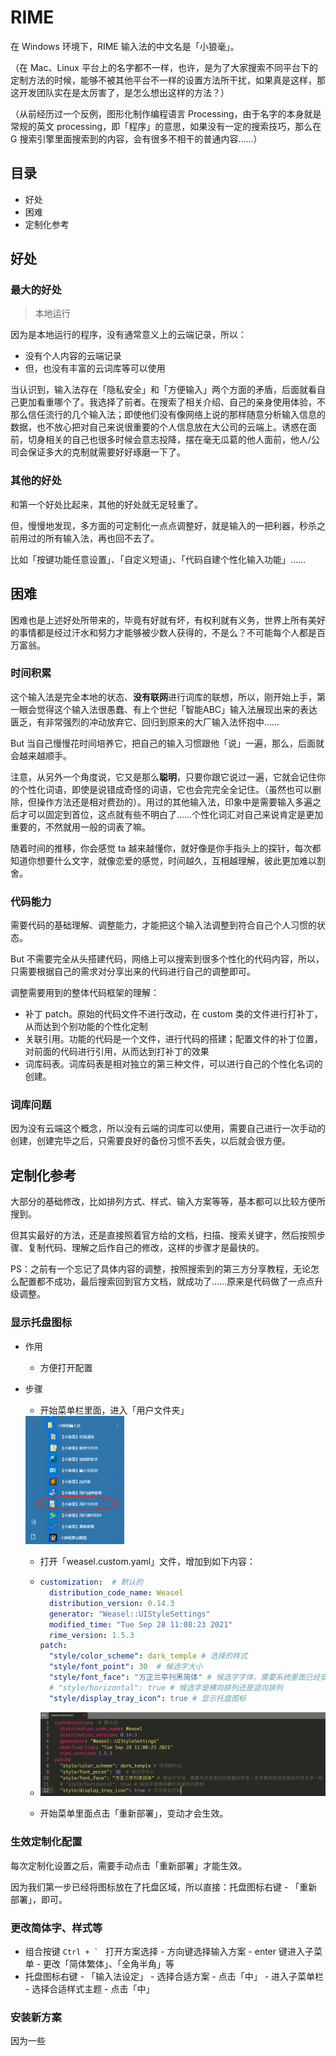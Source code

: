 # RIME

在 Windows 环境下，RIME 输入法的中文名是「小狼毫」。

（在 Mac、Linux 平台上的名字都不一样，也许，是为了大家搜索不同平台下的定制方法的时候，能够不被其他平台不一样的设置方法所干扰，如果真是这样，那这开发团队实在是太厉害了，是怎么想出这样的方法？）

（从前经历过一个反例，图形化制作编程语言 Processing，由于名字的本身就是常规的英文 processing，即「程序」的意思，如果没有一定的搜索技巧，那么在 G 搜索引擎里面搜索到的内容，会有很多不相干的普通内容……）



## 目录

- 好处
- 困难
- 定制化参考



## 好处

### 最大的好处

> 本地运行

因为是本地运行的程序，没有通常意义上的云端记录，所以：

- 没有个人内容的云端记录
- 但，也没有丰富的云词库等可以使用

当认识到，输入法存在「隐私安全」和「方便输入」两个方面的矛盾，后面就看自己更加看重哪个了。我选择了前者。在搜索了相关介绍、自己的亲身使用体验，不那么信任流行的几个输入法；即使他们没有像网络上说的那样随意分析输入信息的数据，也不放心把对自己来说很重要的个人信息放在大公司的云端上。诱惑在面前，切身相关的自己也很多时候会意志投降，摆在毫无瓜葛的他人面前，他人/公司会保证多大的克制就需要好好琢磨一下了。



### 其他的好处

和第一个好处比起来，其他的好处就无足轻重了。

但，慢慢地发现，多方面的可定制化一点点调整好，就是输入的一把利器，秒杀之前用过的所有输入法，再也回不去了。

比如「按键功能任意设置」、「自定义短语」、「代码自建个性化输入功能」……





## 困难

困难也是上述好处所带来的，毕竟有好就有坏，有权利就有义务，世界上所有美好的事情都是经过汗水和努力才能够被少数人获得的，不是么？不可能每个人都是百万富翁。



### 时间积累

这个输入法是完全本地的状态、**没有联网**进行词库的联想，所以，刚开始上手，第一眼会觉得这个输入法很愚蠢、有上个世纪「智能ABC」输入法展现出来的表达匮乏，有非常强烈的冲动放弃它、回归到原来的大厂输入法怀抱中……

But 当自己慢慢花时间培养它，把自己的输入习惯跟他「说」一遍，那么，后面就会越来越顺手。

注意，从另外一个角度说，它又是那么**聪明**，只要你跟它说过一遍，它就会记住你的个性化词语，即使是说错成奇怪的词语，它也会完完全全记住。（虽然也可以删除，但操作方法还是相对费劲的）。用过的其他输入法，印象中是需要输入多遍之后才可以固定到首位，这点就有些不明白了……个性化词汇对自己来说肯定是更加重要的，不然就用一般的词表了嘛。

随着时间的推移，你会感觉 ta 越来越懂你，就好像是你手指头上的探针，每次都知道你想要什么文字，就像恋爱的感觉，时间越久，互相越理解，彼此更加难以割舍。



### 代码能力

需要代码的基础理解、调整能力，才能把这个输入法调整到符合自己个人习惯的状态。

But 不需要完全从头搭建代码，网络上可以搜索到很多个性化的代码内容，所以，只需要根据自己的需求对分享出来的代码进行自己的调整即可。

调整需要用到的整体代码框架的理解：

- 补丁 patch。原始的代码文件不进行改动，在 custom 类的文件进行打补丁，从而达到个别功能的个性化定制
- 关联引用。功能的代码是一个文件，进行代码的搭建；配置文件的补丁位置，对前面的代码进行引用，从而达到打补丁的效果
- 词库码表。词库码表是相对独立的第三种文件，可以进行自己的个性化名词的创建。



### 词库问题

因为没有云端这个概念，所以没有云端的词库可以使用，需要自己进行一次手动的创建，创建完毕之后，只需要良好的备份习惯不丢失，以后就会很方便。





## 定制化参考

大部分的基础修改，比如排列方式、样式、输入方案等等，基本都可以比较方便所搜到。

但其实最好的方法，还是直接照着官方给的文档，扫描、搜索关键字，然后按照步骤、复制代码、理解之后作自己的修改，这样的步骤才是最快的。

PS：之前有一个忘记了具体内容的调整，按照搜索到的第三方分享教程，无论怎么配置都不成功，最后搜索回到官方文档，就成功了……原来是代码做了一点点升级调整。



### 显示托盘图标

- 作用
  - 方便打开配置

- 步骤

  - 开始菜单栏里面，进入「用户文件夹」

  <img src="https://github.com/sxuya/windows-computer-literacy/blob/main/images/rime-1.jpg?raw=true" style="zoom:40%;" />

  - 打开「weasel.custom.yaml」文件，增加到如下内容：

  - ```yaml
    customization:  # 默认的
      distribution_code_name: Weasel
      distribution_version: 0.14.3
      generator: "Weasel::UIStyleSettings"
      modified_time: "Tue Sep 28 11:08:23 2021"
      rime_version: 1.5.3
    patch:
      "style/color_scheme": dark_temple # 选择的样式
      "style/font_point": 30  # 候选字大小
      "style/font_face": "方正兰亭刊黑简体" # 候选字字体，需要系统里面已经安装的字体；名字要和系统安装的字体名字一致
      # "style/horizontal": true # 候选字是横向排列还是竖向排列
      "style/display_tray_icon": true # 显示托盘图标
    ```

  - <img src="https://github.com/sxuya/windows-computer-literacy/blob/main/images/rime-2.png?raw=true" style="zoom:67%;" />

  - 开始菜单里面点击「重新部署」，变动才会生效。



### 生效定制化配置

每次定制化设置之后，需要手动点击「重新部署」才能生效。

因为我们第一步已经将图标放在了托盘区域，所以直接：托盘图标右键 - 「重新部署」，即可。



### 更改简体字、样式等

- 组合按键 ```Ctrl + ` ``` 打开方案选择 - 方向键选择输入方案 - enter 键进入子菜单 - 更改「简体繁体」、「全角半角」等
- 托盘图标右键 - 「输入法设定」 - 选择合适方案 - 点击「中」 - 进入子菜单栏 - 选择合适样式主题 - 点击「中」



### 安装新方案

因为一些

